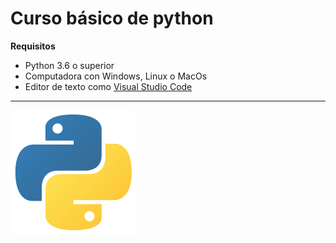 # Curso básico de python

**Requisitos**
- Python 3.6 o superior
- Computadora con Windows, Linux o MacOs
- Editor de texto como [Visual Studio Code](https://code.visualstudio.com/)
------------------------------------------
![Logo de python](imagenespython1\logo_python.png)

